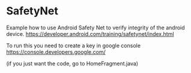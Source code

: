 # SafetyNet

Example how to use Android Safety Net to verify integrity of the android device.
  https://developer.android.com/training/safetynet/index.html

To run this you need to create a key in google console
  https://console.developers.google.com/

(if you just want the code, go to HomeFragment.java)
